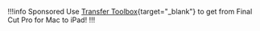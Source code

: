 !!!info Sponsored
Use [Transfer Toolbox](https://transfertoolbox.io){target="_blank"} to get from Final Cut Pro for Mac to iPad!
!!!